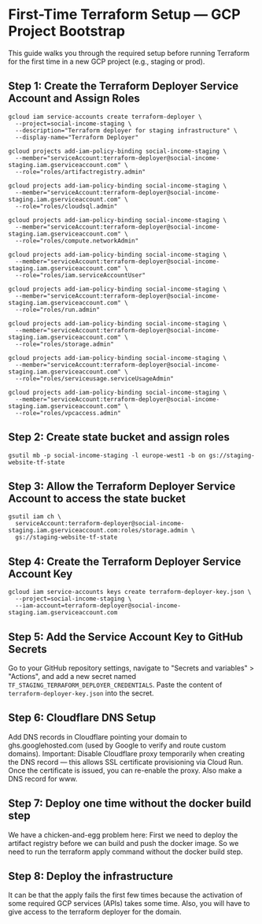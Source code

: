 # First-Time Terraform Setup — GCP Project Bootstrap

This guide walks you through the required setup before running Terraform
for the first time in a new GCP project (e.g., staging or prod).

## Step 1: Create the Terraform Deployer Service Account and Assign Roles

```
gcloud iam service-accounts create terraform-deployer \
  --project=social-income-staging \
  --description="Terraform deployer for staging infrastructure" \
  --display-name="Terraform Deployer"
```

```
gcloud projects add-iam-policy-binding social-income-staging \
  --member="serviceAccount:terraform-deployer@social-income-staging.iam.gserviceaccount.com" \
  --role="roles/artifactregistry.admin"
```

```
gcloud projects add-iam-policy-binding social-income-staging \
  --member="serviceAccount:terraform-deployer@social-income-staging.iam.gserviceaccount.com" \
  --role="roles/cloudsql.admin"
```

```
gcloud projects add-iam-policy-binding social-income-staging \
  --member="serviceAccount:terraform-deployer@social-income-staging.iam.gserviceaccount.com" \
  --role="roles/compute.networkAdmin"
```

```
gcloud projects add-iam-policy-binding social-income-staging \
  --member="serviceAccount:terraform-deployer@social-income-staging.iam.gserviceaccount.com" \
  --role="roles/iam.serviceAccountUser"
```

```
gcloud projects add-iam-policy-binding social-income-staging \
  --member="serviceAccount:terraform-deployer@social-income-staging.iam.gserviceaccount.com" \
  --role="roles/run.admin"
```

```
gcloud projects add-iam-policy-binding social-income-staging \
  --member="serviceAccount:terraform-deployer@social-income-staging.iam.gserviceaccount.com" \
  --role="roles/storage.admin"
```

```
gcloud projects add-iam-policy-binding social-income-staging \
  --member="serviceAccount:terraform-deployer@social-income-staging.iam.gserviceaccount.com" \
  --role="roles/serviceusage.serviceUsageAdmin"
```

```
gcloud projects add-iam-policy-binding social-income-staging \
  --member="serviceAccount:terraform-deployer@social-income-staging.iam.gserviceaccount.com" \
  --role="roles/vpcaccess.admin"
```

## Step 2: Create state bucket and assign roles

```
gsutil mb -p social-income-staging -l europe-west1 -b on gs://staging-website-tf-state
```

## Step 3: Allow the Terraform Deployer Service Account to access the state bucket

```
gsutil iam ch \
  serviceAccount:terraform-deployer@social-income-staging.iam.gserviceaccount.com:roles/storage.admin \
  gs://staging-website-tf-state
```

## Step 4: Create the Terraform Deployer Service Account Key

```
gcloud iam service-accounts keys create terraform-deployer-key.json \
  --project=social-income-staging \
  --iam-account=terraform-deployer@social-income-staging.iam.gserviceaccount.com
```

## Step 5: Add the Service Account Key to GitHub Secrets

Go to your GitHub repository settings, navigate to "Secrets and
variables" > "Actions", and add a new secret named
`TF_STAGING_TERRAFORM_DEPLOYER_CREDENTIALS`. Paste the content of
`terraform-deployer-key.json` into the secret.

## Step 6: Cloudflare DNS Setup

Add DNS records in Cloudflare pointing your domain to
ghs.googlehosted.com (used by Google to verify and route custom
domains). Important: Disable Cloudflare proxy temporarily when creating
the DNS record — this allows SSL certificate provisioning via Cloud Run.
Once the certificate is issued, you can re-enable the proxy. Also make a
DNS record for www.

## Step 7: Deploy one time without the docker build step

We have a chicken-and-egg problem here: First we need to deploy the
artifact registry before we can build and push the docker image. So we
need to run the terraform apply command without the docker build step.

## Step 8: Deploy the infrastructure

It can be that the apply fails the first few times because the
activation of some required GCP services (APIs) takes some time. Also,
you will have to give access to the terraform deployer for the domain.
